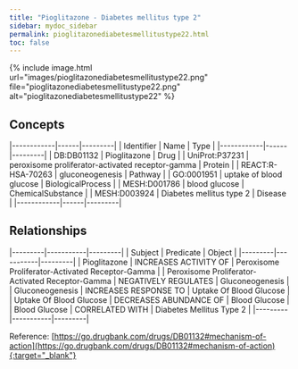 ```yaml
---
title: "Pioglitazone - Diabetes mellitus type 2"
sidebar: mydoc_sidebar
permalink: pioglitazonediabetesmellitustype22.html
toc: false 
---
```


{% include image.html url="images/pioglitazonediabetesmellitustype22.png" file="pioglitazonediabetesmellitustype22.png" alt="pioglitazonediabetesmellitustype22" %}

## Concepts

|------------|------|---------|
| Identifier | Name | Type    |
|------------|------|---------|
| DB:DB01132 | Pioglitazone | Drug |
| UniProt:P37231 | peroxisome proliferator-activated receptor-gamma | Protein |
| REACT:R-HSA-70263 | gluconeogenesis | Pathway |
| GO:0001951 | uptake of blood glucose | BiologicalProcess |
| MESH:D001786 | blood glucose | ChemicalSubstance |
| MESH:D003924 | Diabetes mellitus type 2 | Disease |
|------------|------|---------|

## Relationships

|---------|-----------|---------|
| Subject | Predicate | Object  |
|---------|-----------|---------|
| Pioglitazone | INCREASES ACTIVITY OF | Peroxisome Proliferator-Activated Receptor-Gamma |
| Peroxisome Proliferator-Activated Receptor-Gamma | NEGATIVELY REGULATES | Gluconeogenesis |
| Gluconeogenesis | INCREASES RESPONSE TO | Uptake Of Blood Glucose |
| Uptake Of Blood Glucose | DECREASES ABUNDANCE OF | Blood Glucose |
| Blood Glucose | CORRELATED WITH | Diabetes Mellitus Type 2 |
|---------|-----------|---------|

Reference: [https://go.drugbank.com/drugs/DB01132#mechanism-of-action](https://go.drugbank.com/drugs/DB01132#mechanism-of-action){:target="_blank"}